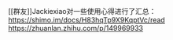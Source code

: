 [[群友]]Jackiexiao对一些使用心得进行了汇总：
https://shimo.im/docs/H83hqTp9X9KqptVc/read
https://zhuanlan.zhihu.com/p/149969933